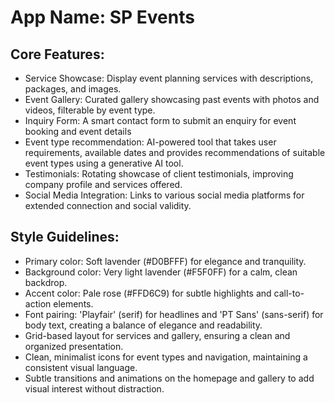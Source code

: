 # **App Name**: SP Events

## Core Features:

- Service Showcase: Display event planning services with descriptions, packages, and images.
- Event Gallery: Curated gallery showcasing past events with photos and videos, filterable by event type.
- Inquiry Form: A smart contact form to submit an enquiry for event booking and event details
- Event type recommendation: AI-powered tool that takes user requirements, available dates and provides recommendations of suitable event types using a generative AI tool.
- Testimonials: Rotating showcase of client testimonials, improving company profile and services offered.
- Social Media Integration: Links to various social media platforms for extended connection and social validity.

## Style Guidelines:

- Primary color: Soft lavender (#D0BFFF) for elegance and tranquility.
- Background color: Very light lavender (#F5F0FF) for a calm, clean backdrop.
- Accent color: Pale rose (#FFD6C9) for subtle highlights and call-to-action elements.
- Font pairing: 'Playfair' (serif) for headlines and 'PT Sans' (sans-serif) for body text, creating a balance of elegance and readability.
- Grid-based layout for services and gallery, ensuring a clean and organized presentation.
- Clean, minimalist icons for event types and navigation, maintaining a consistent visual language.
- Subtle transitions and animations on the homepage and gallery to add visual interest without distraction.